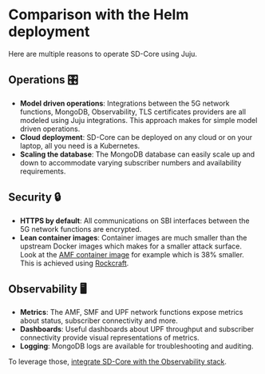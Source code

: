 # Comparison with the Helm deployment 

Here are multiple reasons to operate SD-Core using Juju.

## Operations 🎛️

- **Model driven operations**: Integrations between the 5G network functions, MongoDB, Observability, TLS certificates providers are all modeled using Juju integrations. This approach makes for simple model driven operations.
- **Cloud deployment**: SD-Core can be deployed on any cloud or on your laptop, all you need is a Kubernetes.
- **Scaling the database**: The MongoDB database can easily scale up and down to accommodate varying subscriber numbers and availability requirements.

## Security 🔒

- **HTTPS by default**: All communications on SBI interfaces between the 5G network functions are encrypted.
- **Lean container images**: Container images are much smaller than the upstream Docker images which makes for a smaller attack surface. Look at the [AMF container image](https://github.com/canonical/sdcore-amf-rock) for example which is 38% smaller. This is achieved using [Rockcraft](https://canonical-rockcraft.readthedocs-hosted.com/en/latest/). 

## Observability 🖥️

- **Metrics**: The AMF, SMF and UPF network functions expose metrics about status, subscriber connectivity and more.
- **Dashboards**: Useful dashboards about UPF throughput and subscriber connectivity provide visual representations of metrics. 
- **Logging**: MongoDB logs are available for troubleshooting and auditing.

To leverage those, [integrate SD-Core with the Observability stack](../how-to/integrate_sdcore_with_observability). 
